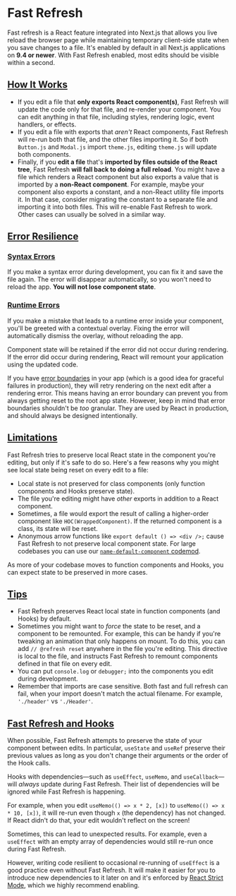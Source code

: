 # Fast Refresh

Fast refresh is a React feature integrated into Next.js that allows you live reload the browser page while maintaining temporary client-side state when you save changes to a file. It's enabled by default in all Next.js applications on **9.4 or newer**. With Fast Refresh enabled, most edits should be visible within a second.

## [How It Works](https://nextjs.org/docs/architecture/fast-refresh#how-it-works)

- If you edit a file that **only exports React component(s)**, Fast Refresh will update the code only for that file, and re-render your component. You can edit anything in that file, including styles, rendering logic, event handlers, or effects.
- If you edit a file with exports that _aren't_ React components, Fast Refresh will re-run both that file, and the other files importing it. So if both `Button.js` and `Modal.js` import `theme.js`, editing `theme.js` will update both components.
- Finally, if you **edit a file** that's **imported by files outside of the React tree**, Fast Refresh **will fall back to doing a full reload**. You might have a file which renders a React component but also exports a value that is imported by a **non-React component**. For example, maybe your component also exports a constant, and a non-React utility file imports it. In that case, consider migrating the constant to a separate file and importing it into both files. This will re-enable Fast Refresh to work. Other cases can usually be solved in a similar way.

## [Error Resilience](https://nextjs.org/docs/architecture/fast-refresh#error-resilience)

### [Syntax Errors](https://nextjs.org/docs/architecture/fast-refresh#syntax-errors)

If you make a syntax error during development, you can fix it and save the file again. The error will disappear automatically, so you won't need to reload the app. **You will not lose component state**.

### [Runtime Errors](https://nextjs.org/docs/architecture/fast-refresh#runtime-errors)

If you make a mistake that leads to a runtime error inside your component, you'll be greeted with a contextual overlay. Fixing the error will automatically dismiss the overlay, without reloading the app.

Component state will be retained if the error did not occur during rendering. If the error did occur during rendering, React will remount your application using the updated code.

If you have [error boundaries](https://react.dev/reference/react/Component#catching-rendering-errors-with-an-error-boundary) in your app (which is a good idea for graceful failures in production), they will retry rendering on the next edit after a rendering error. This means having an error boundary can prevent you from always getting reset to the root app state. However, keep in mind that error boundaries shouldn't be _too_ granular. They are used by React in production, and should always be designed intentionally.

## [Limitations](https://nextjs.org/docs/architecture/fast-refresh#limitations)

Fast Refresh tries to preserve local React state in the component you're editing, but only if it's safe to do so. Here's a few reasons why you might see local state being reset on every edit to a file:

- Local state is not preserved for class components (only function components and Hooks preserve state).
- The file you're editing might have _other_ exports in addition to a React component.
- Sometimes, a file would export the result of calling a higher-order component like `HOC(WrappedComponent)`. If the returned component is a class, its state will be reset.
- Anonymous arrow functions like `export default () => <div />;` cause Fast Refresh to not preserve local component state. For large codebases you can use our [`name-default-component` codemod](https://nextjs.org/docs/pages/guides/upgrading/codemods#name-default-component).

As more of your codebase moves to function components and Hooks, you can expect state to be preserved in more cases.

## [Tips](https://nextjs.org/docs/architecture/fast-refresh#tips)

- Fast Refresh preserves React local state in function components (and Hooks) by default.
- Sometimes you might want to _force_ the state to be reset, and a component to be remounted. For example, this can be handy if you're tweaking an animation that only happens on mount. To do this, you can add `// @refresh reset` anywhere in the file you're editing. This directive is local to the file, and instructs Fast Refresh to remount components defined in that file on every edit.
- You can put `console.log` or `debugger;` into the components you edit during development.
- Remember that imports are case sensitive. Both fast and full refresh can fail, when your import doesn't match the actual filename. For example, `'./header'` vs `'./Header'`.

## [Fast Refresh and Hooks](https://nextjs.org/docs/architecture/fast-refresh#fast-refresh-and-hooks)

When possible, Fast Refresh attempts to preserve the state of your component between edits. In particular, `useState` and `useRef` preserve their previous values as long as you don't change their arguments or the order of the Hook calls.

Hooks with dependencies—such as `useEffect`, `useMemo`, and `useCallback`—will _always_ update during Fast Refresh. Their list of dependencies will be ignored while Fast Refresh is happening.

For example, when you edit `useMemo(() => x * 2, [x])` to `useMemo(() => x * 10, [x])`, it will re-run even though `x` (the dependency) has not changed. If React didn't do that, your edit wouldn't reflect on the screen!

Sometimes, this can lead to unexpected results. For example, even a `useEffect` with an empty array of dependencies would still re-run once during Fast Refresh.

However, writing code resilient to occasional re-running of `useEffect` is a good practice even without Fast Refresh. It will make it easier for you to introduce new dependencies to it later on and it's enforced by [React Strict Mode](https://nextjs.org/docs/pages/api-reference/config/next-config-js/reactStrictMode), which we highly recommend enabling.

<!-- markdownlint-configure-file
{
  "MD028": false
}
-->
